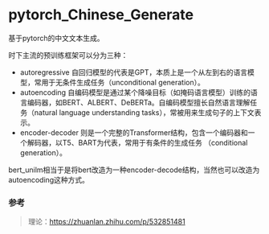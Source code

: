 # pytorch_Chinese_Generate
基于pytorch的中文文本生成。

时下主流的预训练框架可以分为三种：
- autoregressive 自回归模型的代表是GPT，本质上是一个从左到右的语言模型，常用于无条件生成任务（unconditional generation）。
- autoencoding 自编码模型是通过某个降噪目标（如掩码语言模型）训练的语言编码器，如BERT、ALBERT、DeBERTa。自编码模型擅长自然语言理解任务（natural language understanding tasks），常被用来生成句子的上下文表示。
- encoder-decoder 则是一个完整的Transformer结构，包含一个编码器和一个解码器，以T5、BART为代表，常用于有条件的生成任务 （conditional generation）。

bert_unilm相当于是将bert改造为一种encoder-decode结构，当然也可以改造为autoencoding这种方式。

### 参考
> 理论：https://zhuanlan.zhihu.com/p/532851481
